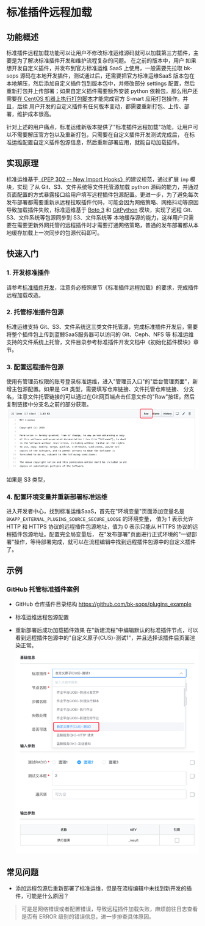 # 标准插件远程加载

## 功能概述
标准插件远程加载功能可以让用户不修改标准运维源码就可以加载第三方插件，主要是为了解决标准插件开发和维护流程复杂的问题。 在之前的版本中，用户
如果想开发自定义插件，并发布到官方标准运维 SaaS 上使用，一般需要先拉取 bk-sops 源码在本地开发插件，测试通过后，还需要把官方标准运维SaaS
版本包在本地解压，然后添加自定义插件包到版本包中，并修改部分 settings 配置，然后重新打包并上传部署；如果自定义插件需要额外安装 python
依赖包，那么用户还需要[在 CentOS 机器上执行打包脚本](../install/source_code_deploy.md)才能完成官方 S-mart 应用打包操作。并且，后续
用户开发的自定义插件有任何版本变动，都需要重新打包、上传、部署，维护成本很高。

针对上述的用户痛点，标准运维新版本提供了"标准插件远程加载"功能，让用户可以不需要解压官方包以及重新打包，只需要在自定义插件开发测试完成后，
在标准运维配置自定义插件包源信息，然后重新部署应用，就能自动加载插件。


## 实现原理
标准运维基于[《PEP 302 -- New Import Hooks》](https://www.python.org/dev/peps/pep-0302/)的建议规范，通过扩展 `imp` 模块，实现
了从 Git、S3、文件系统等文件托管源加载 python 源码的能力，并通过页面配置的方式暴露接口给用户填写远程插件包源配置。更进一步，为了避免每次
发布部署都需要重新从远程拉取插件代码，可能会因为网络策略、网络抖动等原因导致加载插件失败，标准运维基于 [Boto 3](https://github.com/boto/boto3) 
和 [GitPython](https://github.com/gitpython-developers/GitPython) 模块，实现了远程 Git、S3、文件系统等包源同步到 S3、文件系统等
本地缓存源的能力，这样用户只需要在需要更新外网托管的远程插件时才需要打通网络策略，普通的发布部署都从本地缓存加载上一次同步的包源代码即可。


## 快速入门

### 1. 开发标准插件
请参考[标准插件开发](../develop/dev_plugins.md)，注意务必按照章节《标准插件远程加载》的要求，完成插件远程加载改造。


### 2. 托管标准插件包源
标准运维支持 Git、S3、文件系统这三类文件托管源，完成标准插件开发后，需要将整个插件包上传到蓝鲸SaaS服务器可以访问的 Git、Ceph、NFS 等
标准运维支持的文件系统上托管，文件目录参考标准插件开发文档中《初始化插件模块》章节。


### 3. 配置远程插件包源
使用有管理员权限的账号登录标准运维，进入"管理员入口"的"后台管理页面"，新增主包源配置。如果是 Git 类型，需要填写仓库链接、文件托管仓库链接、
分支名，注意文件托管链接的可以通过在Git网页端点击任意文件的"Raw"按钮，然后复制链接中分支名之前的部分获取。
![](./img/git_raw.png)

如果是 S3 类型，


### 4. 配置环境变量并重新部署标准运维
进入开发者中心，找到标准运维SaaS，首先在"环境变量"页面添加变量名是 `BKAPP_EXTERNAL_PLUGINS_SOURCE_SECURE_LOOSE` 的环境变量，
值为 1 表示允许 HTTP 和 HTTPS 协议的远程插件包源地址，值为 0 表示只能从 HTTPS 协议的远程插件包源地址。配置完全局变量后，
在"发布部署"页面进行正式环境的"一键部署"操作，等待部署完成，就可以在流程编辑中找到远程插件包源中的自定义插件了。


## 示例

### GitHub 托管标准插件案例

- GitHub 仓库插件目录结构
https://github.com/bk-sops/plugins_example

- 标准运维远程包源配置

- 重新部署后成功加载插件效果
在"新建流程"中编辑默认的标准插件节点，可以看到远程插件包源中的"自定义原子(CUS)-测试1"，并且选择该插件后页面渲染正常。
![](./img/remote_plugins_success.png)


## 常见问题

- 添加远程包源后重新部署了标准运维，但是在流程编辑中未找到新开发的插件，可能是什么原因？
> 可是是网络错误或者配置错误，导致远程插件加载失败，麻烦前往日志查看是否有 ERROR 级别的错误信息，进一步排查具体原因。
